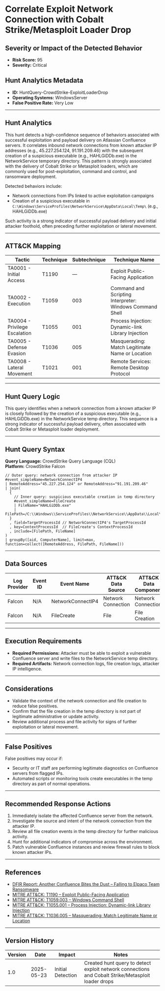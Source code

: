 # Correlate Exploit Network Connection with Cobalt Strike/Metasploit Loader Drop

## Severity or Impact of the Detected Behavior
- **Risk Score:** 95
- **Severity:** Critical

## Hunt Analytics Metadata

- **ID:** HuntQuery-CrowdStrike-ExploitLoaderDrop
- **Operating Systems:** WindowsServer
- **False Positive Rate:** Very Low

---

## Hunt Analytics

This hunt detects a high-confidence sequence of behaviors associated with successful exploitation and payload delivery on Atlassian Confluence servers. It correlates inbound network connections from known attacker IP addresses (e.g., 45.227.254.124, 91.191.209.46) with the subsequent creation of a suspicious executable (e.g., HAHLGiDDb.exe) in the NetworkService temporary directory. This pattern is strongly associated with the delivery of Cobalt Strike or Metasploit loaders, which are commonly used for post-exploitation, command and control, and ransomware deployment.

Detected behaviors include:

- Network connections from IPs linked to active exploitation campaigns
- Creation of a suspicious executable in `C:\Windows\ServiceProfiles\NetworkService\AppData\Local\Temp\` (e.g., HAHLGiDDb.exe)

Such activity is a strong indicator of successful payload delivery and initial attacker foothold, often preceding further exploitation or lateral movement.

---

## ATT&CK Mapping

| Tactic                        | Technique   | Subtechnique | Technique Name                                 |
|------------------------------|-------------|--------------|-----------------------------------------------|
| TA0001 - Initial Access       | T1190       | —            | Exploit Public-Facing Application             |
| TA0002 - Execution           | T1059       | 003          | Command and Scripting Interpreter: Windows Command Shell |
| TA0004 - Privilege Escalation| T1055       | 001          | Process Injection: Dynamic-link Library Injection |
| TA0005 - Defense Evasion     | T1036       | 005          | Masquerading: Match Legitimate Name or Location |
| TA0008 - Lateral Movement    | T1021       | 001          | Remote Services: Remote Desktop Protocol      |

---

## Hunt Query Logic

This query identifies when a network connection from a known attacker IP is closely followed by the creation of a suspicious executable (e.g., HAHLGiDDb.exe) in the NetworkService temp directory. This sequence is a strong indicator of successful payload delivery, often associated with Cobalt Strike or Metasploit loader deployment.

---

## Hunt Query Syntax

**Query Language:** CrowdStrike Query Language (CQL)  
**Platform:** CrowdStrike Falcon

```fql
// Outer query: network connection from attacker IP    
#event_simpleName=NetworkConnectIP4    
| RemoteAddress="45.227.254.124" or RemoteAddress="91.191.209.46"    
| join(    
  {    
    // Inner query: suspicious executable creation in temp directory    
    #event_simpleName=FileCreate    
    | FileName="HAHLGiDDb.exe"    
    | FilePath=/C:\\Windows\\ServiceProfiles\\NetworkService\\AppData\\Local\\Temp\\HAHLGiDDb\.exe/i    
  }    
  , field=TargetProcessId // NetworkConnectIP4's TargetProcessId    
  , key=ContextProcessId  // FileCreate's ContextProcessId    
  , include=[FilePath, FileName]    
)    
| groupBy([aid, ComputerName], limit=max, function=collect([RemoteAddress, FilePath, FileName])) 
```

---

## Data Sources

| Log Provider | Event ID         | Event Name         | ATT&CK Data Source  | ATT&CK Data Component  |
|--------------|------------------|--------------------|---------------------|------------------------|
| Falcon       | N/A              | NetworkConnectIP4  | Network Connection  | Network Connection     |
| Falcon       | N/A              | FileCreate         | File                | File Creation          |

---

## Execution Requirements

- **Required Permissions:** Attacker must be able to exploit a vulnerable Confluence server and write files to the NetworkService temp directory.
- **Required Artifacts:** Network connection logs, file creation logs, attacker IP intelligence.

---

## Considerations

- Validate the context of the network connection and file creation to reduce false positives.
- Confirm that the file creation in the temp directory is not part of legitimate administrative or update activity.
- Review additional process and file activity for signs of further exploitation or lateral movement.

---

## False Positives

False positives may occur if:

- Security or IT staff are performing legitimate diagnostics on Confluence servers from flagged IPs.
- Automated scripts or monitoring tools create executables in the temp directory as part of normal operations.

---

## Recommended Response Actions

1. Immediately isolate the affected Confluence server from the network.
2. Investigate the source and intent of the network connection from the attacker IP.
3. Review all file creation events in the temp directory for further malicious activity.
4. Hunt for additional indicators of compromise across the environment.
5. Patch vulnerable Confluence instances and review firewall rules to block known attacker IPs.

---

## References

- [DFIR Report: Another Confluence Bites the Dust – Falling to Elpaco Team Ransomware](https://thedfirreport.com/2025/05/19/another-confluence-bites-the-dust-falling-to-elpaco-team-ransomware/#case-summary)
- [MITRE ATT&CK: T1190 – Exploit Public-Facing Application](https://attack.mitre.org/techniques/T1190/)
- [MITRE ATT&CK: T1059.003 – Windows Command Shell](https://attack.mitre.org/techniques/T1059/003/)
- [MITRE ATT&CK: T1055.001 – Process Injection: Dynamic-link Library Injection](https://attack.mitre.org/techniques/T1055/001/)
- [MITRE ATT&CK: T1036.005 – Masquerading: Match Legitimate Name or Location](https://attack.mitre.org/techniques/T1036/005/)

---

## Version History

| Version | Date       | Impact            | Notes                                                                                      |
|---------|------------|-------------------|--------------------------------------------------------------------------------------------|
| 1.0     | 2025-05-23 | Initial Detection | Created hunt query to detect exploit network connections and Cobalt Strike/Metasploit loader drops |
